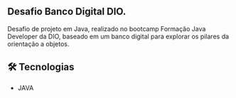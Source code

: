 ## Desafio Banco Digital DIO.

Desafio de projeto em Java, realizado no bootcamp Formação Java Developer da DIO, baseado em um banco digital para explorar os pilares da orientação a objetos.

## 🛠️ Tecnologias

- JAVA
